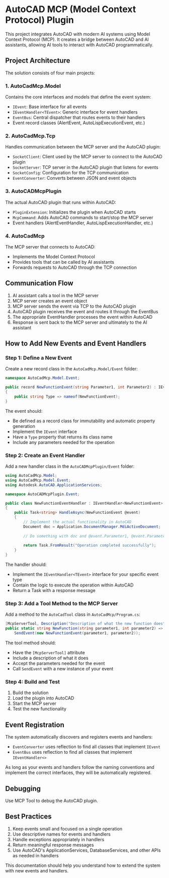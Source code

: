 # AutoCAD MCP (Model Context Protocol) Plugin

This project integrates AutoCAD with modern AI systems using Model Context Protocol (MCP). It creates a bridge between AutoCAD and AI assistants, allowing AI tools to interact with AutoCAD programmatically.

## Project Architecture

The solution consists of four main projects:

### 1. AutoCadMcp.Model
Contains the core interfaces and models that define the event system:
- `IEvent`: Base interface for all events
- `IEventHandler<TEvent>`: Generic interface for event handlers
- `EventBus`: Central dispatcher that routes events to their handlers
- Event record classes (AlertEvent, AutoLispExecutionEvent, etc.)

### 2. AutoCadMcp.Tcp
Handles communication between the MCP server and the AutoCAD plugin:
- `SocketClient`: Client used by the MCP server to connect to the AutoCAD plugin
- `SocketServer`: TCP server in the AutoCAD plugin that listens for events
- `SocketConfig`: Configuration for the TCP communication
- `EventConverter`: Converts between JSON and event objects

### 3. AutoCADMcpPlugin
The actual AutoCAD plugin that runs within AutoCAD:
- `PluginExtension`: Initializes the plugin when AutoCAD starts
- `McpCommand`: Adds AutoCAD commands to start/stop the MCP server
- Event handlers (AlertEventHandler, AutoLispExecutionHandler, etc.)

### 4. AutoCadMcp
The MCP server that connects to AutoCAD:
- Implements the Model Context Protocol
- Provides tools that can be called by AI assistants
- Forwards requests to AutoCAD through the TCP connection

## Communication Flow

1. AI assistant calls a tool in the MCP server
2. MCP server creates an event object
3. MCP server sends the event via TCP to the AutoCAD plugin
4. AutoCAD plugin receives the event and routes it through the EventBus
5. The appropriate EventHandler processes the event within AutoCAD
6. Response is sent back to the MCP server and ultimately to the AI assistant

## How to Add New Events and Event Handlers

### Step 1: Define a New Event

Create a new record class in the `AutoCadMcp.Model/Event` folder:

```csharp
namespace AutoCadMcp.Model.Event;

public record NewFunctionEvent(string Parameter1, int Parameter2) : IEvent
{
    public string Type => nameof(NewFunctionEvent);
}
```

The event should:
- Be defined as a record class for immutability and automatic property generation
- Implement the `IEvent` interface
- Have a `Type` property that returns its class name
- Include any parameters needed for the operation

### Step 2: Create an Event Handler

Add a new handler class in the `AutoCADMcpPlugin/Event` folder:

```csharp
using AutoCadMcp.Model;
using AutoCadMcp.Model.Event;
using Autodesk.AutoCAD.ApplicationServices;

namespace AutoCADMcpPlugin.Event;

public class NewFunctionEventHandler : IEventHandler<NewFunctionEvent>
{
    public Task<string> HandleAsync(NewFunctionEvent @event)
    {
        // Implement the actual functionality in AutoCAD
        Document doc = Application.DocumentManager.MdiActiveDocument;
        
        // Do something with doc and @event.Parameter1, @event.Parameter2
        
        return Task.FromResult("Operation completed successfully");
    }
}
```

The handler should:
- Implement the `IEventHandler<TEvent>` interface for your specific event type
- Contain the logic to execute the operation within AutoCAD
- Return a Task<string> with a response message

### Step 3: Add a Tool Method to the MCP Server

Add a method to the `AutoCadTool` class in `AutoCadMcp/Program.cs`:

```csharp
[McpServerTool, Description("Description of what the new function does")]
public static string NewFunction(string parameter1, int parameter2) => 
    SendEvent(new NewFunctionEvent(parameter1, parameter2));
```

The tool method should:
- Have the `[McpServerTool]` attribute
- Include a description of what it does
- Accept the parameters needed for the event
- Call `SendEvent` with a new instance of your event

### Step 4: Build and Test

1. Build the solution
2. Load the plugin into AutoCAD
3. Start the MCP server
4. Test the new functionality

## Event Registration

The system automatically discovers and registers events and handlers:

- `EventConverter` uses reflection to find all classes that implement `IEvent`
- `EventBus` uses reflection to find all classes that implement `IEventHandler<>`

As long as your events and handlers follow the naming conventions and implement the correct interfaces, they will be automatically registered.

## Debugging
Use MCP Tool to debug the AutoCAD plugin.

## Best Practices

1. Keep events small and focused on a single operation
2. Use descriptive names for events and handlers
3. Handle exceptions appropriately in handlers
4. Return meaningful response messages
5. Use AutoCAD's ApplicationServices, DatabaseServices, and other APIs as needed in handlers

This documentation should help you understand how to extend the system with new events and handlers.
